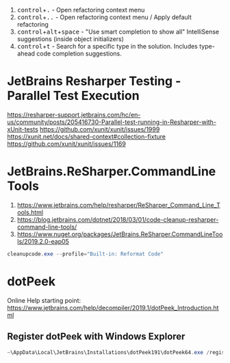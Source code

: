 1. <kbd>control</kbd>+<kbd>.</kbd> - Open refactoring context menu
2. <kbd>control</kbd>+<kbd>..</kbd> - Open refactoring context menu / Apply default refactoring
3. <kbd>control</kbd>+<kbd>alt</kbd>+<kbd>space</kbd> - "Use smart completion to show all" IntelliSense suggestions (inside object initializers)
4. <kbd>control</kbd>+<kbd>t</kbd> - Search for a specific type in the solution.  Includes type-ahead code completion suggestions.

# JetBrains Resharper Testing - Parallel Test Execution

https://resharper-support.jetbrains.com/hc/en-us/community/posts/205416730-Parallel-test-running-in-Resharper-with-xUnit-tests
https://github.com/xunit/xunit/issues/1999
https://xunit.net/docs/shared-context#collection-fixture
https://github.com/xunit/xunit/issues/1169

# JetBrains.ReSharper.CommandLineTools

1. https://www.jetbrains.com/help/resharper/ReSharper_Command_Line_Tools.html
2. https://blog.jetbrains.com/dotnet/2018/03/01/code-cleanup-resharper-command-line-tools/
3. https://www.nuget.org/packages/JetBrains.ReSharper.CommandLineTools/2019.2.0-eap05

```powershell
cleanupcode.exe --profile="Built-in: Reformat Code"
```

# dotPeek

Online Help starting point: https://www.jetbrains.com/help/decompiler/2019.1/dotPeek_Introduction.html

## Register dotPeek with Windows Explorer
```powershell
~\AppData\Local\JetBrains\Installations\dotPeek191\dotPeek64.exe /register
```
